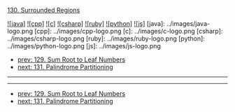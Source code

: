 [130. Surrounded Regions](https://leetcode.com/problems/surrounded-regions/)

[![java]](../java/130-surrounded-regions.md)
[![cpp]](../cpp/130-surrounded-regions.md)
[![c]](../c/130-surrounded-regions.md)
[![csharp]](../csharp/130-surrounded-regions.md)
[![ruby]](../ruby/130-surrounded-regions.md)
[![python]](../python/130-surrounded-regions.md)
[![js]](../js/130-surrounded-regions.md)
[java]: ../images/java-logo.png
[cpp]: ../images/cpp-logo.png
[c]: ../images/c-logo.png
[csharp]: ../images/csharp-logo.png
[ruby]: ../images/ruby-logo.png
[python]: ../images/python-logo.png
[js]: ../images/js-logo.png

- [prev: 129. Sum Root to Leaf Numbers](129-sum-root-to-leaf-numbers.md)
- [next: 131. Palindrome Partitioning](131-palindrome-partitioning.md)

---


---

- [prev: 129. Sum Root to Leaf Numbers](129-sum-root-to-leaf-numbers.md)
- [next: 131. Palindrome Partitioning](131-palindrome-partitioning.md)
